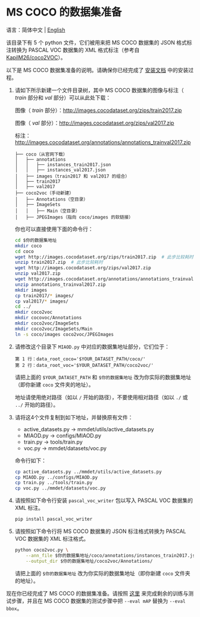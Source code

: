 # MS COCO 的数据集准备

语言：简体中文 | [English](README.md)

该目录下有 5 个 python 文件，它们被用来把 MS COCO 数据集的 JSON 格式标注转换为 PASCAL VOC 数据集的 XML 格式标注（参考自 [KapilM26/coco2VOC](https://github.com/KapilM26/coco2VOC)）。

以下是 MS COCO 数据集准备的说明。请确保你已经完成了 [安装文档](../docs/installation_cn.md) 中的安装过程。

1. 请如下所示新建一个文件目录树，其中 MS COCO 数据集的图像与标注（ *train* 部分和 *val* 部分）可以从此处下载：

    图像（ *train* 部分）：http://images.cocodataset.org/zips/train2017.zip
    
    图像（ *val* 部分）：http://images.cocodataset.org/zips/val2017.zip
    
    标注：http://images.cocodataset.org/annotations/annotations_trainval2017.zip

    ```
    ├── coco（从官网下载）
    │   ├── annotations
    │   │   ├── instances_train2017.json
    │   │   ├── instances_val2017.json
    │   ├── images（train2017 和 val2017 的组合）
    │   ├── train2017
    │   ├── val2017
    ├── coco2voc（手动新建）
    │   ├── Annotations（空目录）
    │   ├── ImageSets
    │   │   ├── Main（空目录）
    │   ├── JPEGImages（指向 coco/images 的软链接）
    ```
    
    你也可以直接使用下面的命令行：
    
    ```bash
    cd $你的数据集地址
    mkdir coco
    cd coco
    wget http://images.cocodataset.org/zips/train2017.zip  # 此步比较耗时
    unzip train2017.zip  # 此步比较耗时
    wget http://images.cocodataset.org/zips/val2017.zip
    unzip val2017.zip
    wget http://images.cocodataset.org/annotations/annotations_trainval2017.zip
    unzip annotations_trainval2017.zip
    mkdir images
    cp train2017/* images/
    cp val2017/* images/
    cd ../
    mkdir coco2voc
    mkdir cocovoc/Annotations
    mkdir coco2voc/ImageSets
    mkdir coco2voc/ImageSets/Main
    ln -s coco/images coco2voc/JPEGImages
    ```
    
2. 请修改这个目录下 `MIAOD.py` 中对应的数据集地址部分，它们位于：

    ```
    第 1 行：data_root_coco='$YOUR_DATASET_PATH/coco/'
    第 2 行：data_root_voc='$YOUR_DATASET_PATH/coco2voc/'
    ```
    
    请把上面的 `$YOUR_DATASET_PATH` 和 `$你的数据集地址` 改为你实际的数据集地址（即你新建 `coco` 文件夹的地址）。
    
    地址请使用绝对路径（如以 `/` 开始的路径），不要使用相对路径（如以 `./` 或 `../` 开始的路径）。
    
3. 请将这4个文件复制到如下地址，并替换原有文件：

    - active_datasets.py -> mmdet/utils/active_datasets.py
    - MIAOD.py -> configs/MIAOD.py
    - train.py -> tools/train.py
    - voc.py -> mmdet/datasets/voc.py
   
   命令行如下：
   
   ```bash
   cp active_datasets.py ../mmdet/utils/active_datasets.py
   cp MIAOD.py ../configs/MIAOD.py
   cp train.py ../tools/train.py
   cp voc.py ../mmdet/datasets/voc.py
   ```

4. 请按照如下命令行安装 `pascal_voc_writer` 包以写入 PASCAL VOC 数据集的 XML 标注。

    ```bash
    pip install pascal_voc_writer
    ```
    
5. 请按照如下命令行将 MS COCO 数据集的 JSON 标注格式转换为 PASCAL VOC 数据集的 XML 标注格式。

    ```bash
    python coco2voc.py \
        --ann_file $你的数据集地址/coco/annotations/instances_train2017.json \
        --output_dir $你的数据集地址/coco2voc/Annotations/
    ```
    
   请把上面的 `$你的数据集地址` 改为你实际的数据集地址（即你新建 `coco` 文件夹的地址）。

现在你已经完成了 MS COCO 的数据集准备。请按照 [这里](../README_cn.md#训练和测试) 来完成剩余的训练与测试步骤，并且在 MS COCO 数据集的测试步骤中把 `--eval mAP` 替换为 `--eval bbox`。
